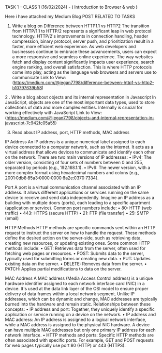 TASK 1 - CLASS 1 (16/02/2024) -  ( Introduction to Browser & web )

Here i have attached my Medium Blog POST RELATED TO TASKS 

1. Write a blog on Difference between HTTP1.1 vs HTTP2
   The transition from HTTP/1.1 to HTTP/2 represents a significant leap in web protocol technology. HTTP/2's improvements in connection handling, header compression, binary protocol, server push, and prioritization result in a faster, more efficient web experience. As web developers and businesses continue to embrace these advancements, users can expect a more responsive and seamless online experience.
The way websites fetch and display content significantly impacts user experience, search engine ranking, and overall satisfaction. This is where HTTP protocols come into play, acting as the language web browsers and servers use to communicate
Link to View:(https://medium.com/@jegan7798/difference-between-http1-vs-http2-b10797639b58)


2 . Write a blog about objects and its internal representation in Javascript
    In JavaScript, objects are one of the most important data types, used to store collections of data and more complex entities. Internally is crucial for working effectively with JavaScript
Link to View: (https://medium.com/@jegan7798/objects-and-internal-representation-in-javascript-7c942fc05a55) 


3. Read about IP address, port, HTTP methods, MAC address

IP Address
An IP address is a unique numerical label assigned to each device connected to a computer network, such as the internet. It acts as a virtual address that allows devices to communicate and identify each other on the network. There are two main versions of IP addresses:
•	IPv4: The older version, consisting of four sets of numbers between 0 and 255, separated by periods (e.g., 192.168.1.1).
•	IPv6: The newer version, with a more complex format using hexadecimal numbers and colons (e.g., 2001:0db8:85a3:0000:0000:8a2e:0370:7334).

Port
A port is a virtual communication channel associated with an IP address. It allows different applications or services running on the same device to receive and send data independently. Imagine an IP address as a building with multiple doors (ports), each leading to a specific apartment (application or service). Common port numbers include:
•	80: HTTP (web traffic)
•	443: HTTPS (secure HTTP)
•	21: FTP (file transfer)
•	25: SMTP (email)

HTTP Methods
HTTP methods are specific commands sent within an HTTP request to instruct the server on how to handle the request. These methods define the desired action on the server-side, such as retrieving data, creating new resources, or updating existing ones. Some common HTTP methods include:
•	GET: Retrieves data from the server, often used for fetching web pages or resources.
•	POST: Submits data to the server, typically used for submitting forms or creating new data.
•	PUT: Updates existing data on the server.
•	DELETE: Removes data from the server.
•	PATCH: Applies partial modifications to data on the server.

MAC Address
A MAC address (Media Access Control address) is a unique hardware identifier assigned to each network interface card (NIC) in a device. It's used at the data link layer of the OSI model to ensure proper delivery of data frames within a local network segment. Unlike IP addresses, which can be dynamic and change, MAC addresses are typically burned into the hardware and remain static.
Relationships between these concepts:
•	IP address and port: Together, they uniquely identify a specific application or service running on a device on the network.
•	IP address and MAC address: An IP address is assigned to a logical network interface, while a MAC address is assigned to the physical NIC hardware. A device can have multiple MAC addresses but only one primary IP address for each network interface.
•	HTTP methods and ports: Specific HTTP methods are often associated with specific ports. For example, GET and POST requests for web pages typically use port 80 (HTTP) or 443 (HTTPS).

   






